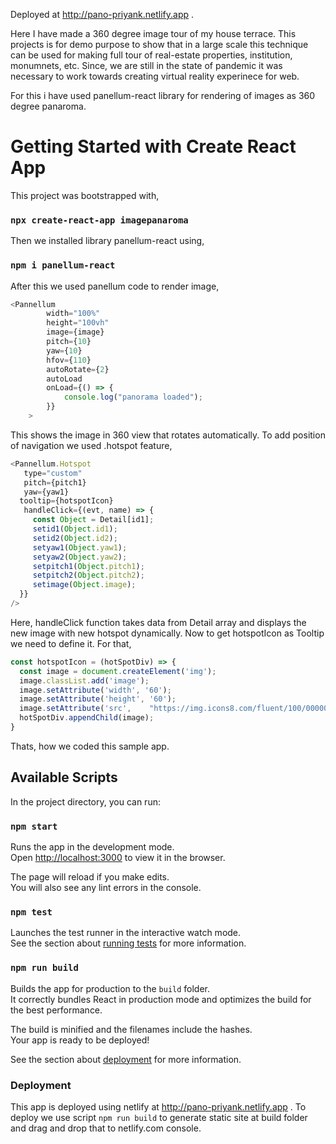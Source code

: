 Deployed at http://pano-priyank.netlify.app .

Here I have made a 360 degree image tour of my house terrace. This projects is for demo purpose to show that in a large scale this technique can be used for making full tour of real-estate properties, institution, monumnets, etc. Since, we are still in the state of pandemic it was necessary to work towards creating virtual reality experinece for web.

For this i have used panellum-react library for rendering of images as 360 degree panaroma.

# Getting Started with Create React App

This project was bootstrapped with,

### `npx create-react-app imagepanaroma`

Then we installed library panellum-react using,

### `npm i panellum-react`

After this we used panellum code to render image,

```javascript
<Pannellum
        width="100%"
        height="100vh"
        image={image}
        pitch={10}
        yaw={10}
        hfov={110}
        autoRotate={2}
        autoLoad
        onLoad={() => {
            console.log("panorama loaded");
        }}
    >
```
This shows the image in 360 view that rotates automatically. To add position of navigation we used .hotspot feature,
```javascript
<Pannellum.Hotspot
   type="custom"
   pitch={pitch1}
   yaw={yaw1}
  tooltip={hotspotIcon}
   handleClick={(evt, name) => {
     const Object = Detail[id1];
     setid1(Object.id1);
     setid2(Object.id2);
     setyaw1(Object.yaw1);
     setyaw2(Object.yaw2);
     setpitch1(Object.pitch1);
     setpitch2(Object.pitch2);
     setimage(Object.image);
  }}
/>
```
Here, handleClick function takes data from Detail array and displays the new image with new hotspot dynamically. Now to get hotspotIcon as Tooltip we need to define it. For that,

```javascript
const hotspotIcon = (hotSpotDiv) => {
  const image = document.createElement('img');
  image.classList.add('image');
  image.setAttribute('width', '60');
  image.setAttribute('height', '60');
  image.setAttribute('src',    "https://img.icons8.com/fluent/100/000000/long-arrow-up.png");
  hotSpotDiv.appendChild(image);
}
```
Thats, how we coded this sample app.
## Available Scripts

In the project directory, you can run:

### `npm start`

Runs the app in the development mode.\
Open [http://localhost:3000](http://localhost:3000) to view it in the browser.

The page will reload if you make edits.\
You will also see any lint errors in the console.

### `npm test`

Launches the test runner in the interactive watch mode.\
See the section about [running tests](https://facebook.github.io/create-react-app/docs/running-tests) for more information.

### `npm run build`

Builds the app for production to the `build` folder.\
It correctly bundles React in production mode and optimizes the build for the best performance.

The build is minified and the filenames include the hashes.\
Your app is ready to be deployed!

See the section about [deployment](https://facebook.github.io/create-react-app/docs/deployment) for more information.




### Deployment

This app is deployed using netlify at http://pano-priyank.netlify.app .
To deploy we use script `npm run build` to generate static site at build folder and drag and drop that to netlify.com console.


